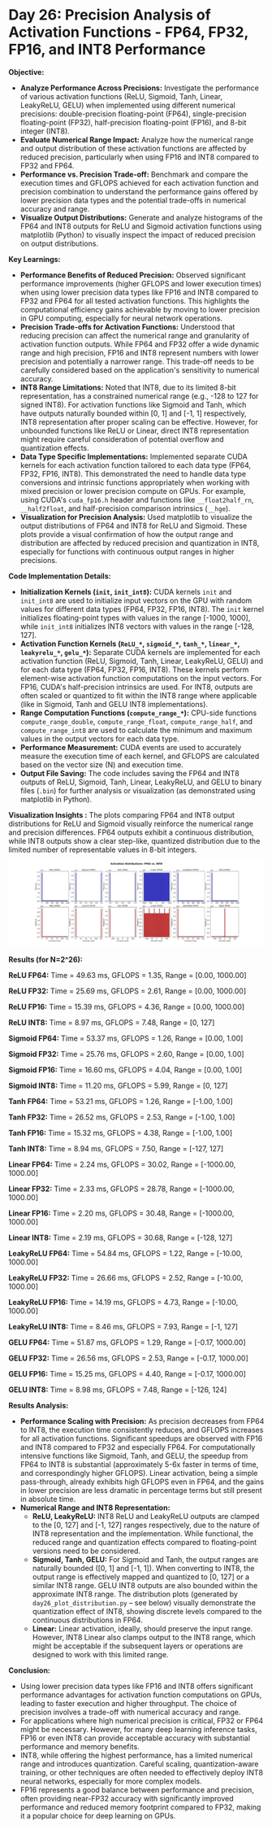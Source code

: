 # Day 26: Precision Analysis of Activation Functions - FP64, FP32, FP16, and INT8 Performance

**Objective:**
- **Analyze Performance Across Precisions:** Investigate the performance of various activation functions (ReLU, Sigmoid, Tanh, Linear, LeakyReLU, GELU) when implemented using different numerical precisions: double-precision floating-point (FP64), single-precision floating-point (FP32), half-precision floating-point (FP16), and 8-bit integer (INT8).
- **Evaluate Numerical Range Impact:** Analyze how the numerical range and output distribution of these activation functions are affected by reduced precision, particularly when using FP16 and INT8 compared to FP32 and FP64.
- **Performance vs. Precision Trade-off:**  Benchmark and compare the execution times and GFLOPS achieved for each activation function and precision combination to understand the performance gains offered by lower precision data types and the potential trade-offs in numerical accuracy and range.
- **Visualize Output Distributions:** Generate and analyze histograms of the FP64 and INT8 outputs for ReLU and Sigmoid activation functions using matplotlib (Python) to visually inspect the impact of reduced precision on output distributions.

**Key Learnings:**
- **Performance Benefits of Reduced Precision:** Observed significant performance improvements (higher GFLOPS and lower execution times) when using lower precision data types like FP16 and INT8 compared to FP32 and FP64 for all tested activation functions. This highlights the computational efficiency gains achievable by moving to lower precision in GPU computing, especially for neural network operations.
- **Precision Trade-offs for Activation Functions:**  Understood that reducing precision can affect the numerical range and granularity of activation function outputs. While FP64 and FP32 offer a wide dynamic range and high precision, FP16 and INT8 represent numbers with lower precision and potentially a narrower range. This trade-off needs to be carefully considered based on the application's sensitivity to numerical accuracy.
- **INT8 Range Limitations:** Noted that INT8, due to its limited 8-bit representation, has a constrained numerical range (e.g., -128 to 127 for signed INT8).  For activation functions like Sigmoid and Tanh, which have outputs naturally bounded within [0, 1] and [-1, 1] respectively, INT8 representation after proper scaling can be effective. However, for unbounded functions like ReLU or Linear, direct INT8 representation might require careful consideration of potential overflow and quantization effects.
- **Data Type Specific Implementations:** Implemented separate CUDA kernels for each activation function tailored to each data type (FP64, FP32, FP16, INT8). This demonstrated the need to handle data type conversions and intrinsic functions appropriately when working with mixed precision or lower precision compute on GPUs. For example, using CUDA's `cuda_fp16.h` header and functions like `__float2half_rn`, `__half2float`, and half-precision comparison intrinsics (`__hge`).
- **Visualization for Precision Analysis:**  Used matplotlib to visualize the output distributions of FP64 and INT8 for ReLU and Sigmoid. These plots provide a visual confirmation of how the output range and distribution are affected by reduced precision and quantization in INT8, especially for functions with continuous output ranges in higher precisions.

**Code Implementation Details:**

- **Initialization Kernels (`init`, `init_int8`):**  CUDA kernels `init` and `init_int8` are used to initialize input vectors on the GPU with random values for different data types (FP64, FP32, FP16, INT8). The `init` kernel initializes floating-point types with values in the range [-1000, 1000], while `init_int8` initializes INT8 vectors with values in the range [-128, 127].
- **Activation Function Kernels (`ReLU_*`, `sigmoid_*`, `tanh_*`, `linear_*`, `leakyrelu_*`, `gelu_*`):**  Separate CUDA kernels are implemented for each activation function (ReLU, Sigmoid, Tanh, Linear, LeakyReLU, GELU) and for each data type (FP64, FP32, FP16, INT8). These kernels perform element-wise activation function computations on the input vectors.  For FP16, CUDA's half-precision intrinsics are used. For INT8, outputs are often scaled or quantized to fit within the INT8 range where applicable (like in Sigmoid, Tanh and GELU INT8 implementations).
- **Range Computation Functions (`compute_range_*`):** CPU-side functions `compute_range_double`, `compute_range_float`, `compute_range_half`, and `compute_range_int8` are used to calculate the minimum and maximum values in the output vectors for each data type.
- **Performance Measurement:** CUDA events are used to accurately measure the execution time of each kernel, and GFLOPS are calculated based on the vector size (N) and execution time.
- **Output File Saving:** The code includes saving the FP64 and INT8 outputs of ReLU, Sigmoid, Tanh, Linear, LeakyReLU, and GELU to binary files (`.bin`) for further analysis or visualization (as demonstrated using matplotlib in Python).

**Visualization Insights :** The plots comparing FP64 and INT8 output distributions for ReLU and Sigmoid visually reinforce the numerical range and precision differences.  FP64 outputs exhibit a continuous distribution, while INT8 outputs show a clear step-like, quantized distribution due to the limited number of representable values in 8-bit integers.

![Distribution of Activation Function Outputs (FP64 vs INT8)](distributions.jpg)

**Results (for N=2^26):**

**ReLU FP64:** Time = 49.63 ms, GFLOPS = 1.35, Range = [0.00, 1000.00]

**ReLU FP32:** Time = 25.69 ms, GFLOPS = 2.61, Range = [0.00, 1000.00]

**ReLU FP16:** Time = 15.39 ms, GFLOPS = 4.36, Range = [0.00, 1000.00]

**ReLU INT8:** Time = 8.97 ms,  GFLOPS = 7.48, Range = [0, 127]


**Sigmoid FP64:** Time = 53.37 ms, GFLOPS = 1.26, Range = [0.00, 1.00]

**Sigmoid FP32:** Time = 25.76 ms, GFLOPS = 2.60, Range = [0.00, 1.00]

**Sigmoid FP16:** Time = 16.60 ms, GFLOPS = 4.04, Range = [0.00, 1.00]

**Sigmoid INT8:** Time = 11.20 ms, GFLOPS = 5.99, Range = [0, 127]


**Tanh FP64:** Time = 53.21 ms, GFLOPS = 1.26, Range = [-1.00, 1.00]

**Tanh FP32:** Time = 26.52 ms, GFLOPS = 2.53, Range = [-1.00, 1.00]

**Tanh FP16:** Time = 15.32 ms, GFLOPS = 4.38, Range = [-1.00, 1.00]

**Tanh INT8:** Time = 8.94 ms,  GFLOPS = 7.50, Range = [-127, 127]


**Linear FP64:** Time = 2.24 ms,  GFLOPS = 30.02, Range = [-1000.00, 1000.00]

**Linear FP32:** Time = 2.33 ms,  GFLOPS = 28.78, Range = [-1000.00, 1000.00]

**Linear FP16:** Time = 2.20 ms,  GFLOPS = 30.48, Range = [-1000.00, 1000.00]

**Linear INT8:** Time = 2.19 ms,  GFLOPS = 30.68, Range = [-128, 127]


**LeakyReLU FP64:** Time = 54.84 ms, GFLOPS = 1.22, Range = [-10.00, 1000.00]

**LeakyReLU FP32:** Time = 26.66 ms, GFLOPS = 2.52, Range = [-10.00, 1000.00]

**LeakyReLU FP16:** Time = 14.19 ms, GFLOPS = 4.73, Range = [-10.00, 1000.00]

**LeakyReLU INT8:** Time = 8.46 ms,  GFLOPS = 7.93, Range = [-1, 127]


**GELU FP64:** Time = 51.87 ms, GFLOPS = 1.29, Range = [-0.17, 1000.00]

**GELU FP32:** Time = 26.56 ms, GFLOPS = 2.53, Range = [-0.17, 1000.00]

**GELU FP16:** Time = 15.25 ms, GFLOPS = 4.40, Range = [-0.17, 1000.00]

**GELU INT8:** Time = 8.98 ms,  GFLOPS = 7.48, Range = [-126, 124]

**Results Analysis:**
- **Performance Scaling with Precision:**  As precision decreases from FP64 to INT8, the execution time consistently reduces, and GFLOPS increases for all activation functions.  Significant speedups are observed with FP16 and INT8 compared to FP32 and especially FP64. For computationally intensive functions like Sigmoid, Tanh, and GELU, the speedup from FP64 to INT8 is substantial (approximately 5-6x faster in terms of time, and correspondingly higher GFLOPS).  Linear activation, being a simple pass-through, already exhibits high GFLOPS even in FP64, and the gains in lower precision are less dramatic in percentage terms but still present in absolute time.
- **Numerical Range and INT8 Representation:**
    - **ReLU, LeakyReLU:** INT8 ReLU and LeakyReLU outputs are clamped to the [0, 127] and [-1, 127] ranges respectively, due to the nature of INT8 representation and the implementation. While functional, the reduced range and quantization effects compared to floating-point versions need to be considered.
    - **Sigmoid, Tanh, GELU:**  For Sigmoid and Tanh, the output ranges are naturally bounded ([0, 1] and [-1, 1]). When converting to INT8, the output range is effectively mapped and quantized to [0, 127] or a similar INT8 range. GELU INT8 outputs are also bounded within the approximate INT8 range. The distribution plots (generated by `day26_plot_distribution.py` – see below) visually demonstrate the quantization effect of INT8, showing discrete levels compared to the continuous distributions in FP64.
    - **Linear:** Linear activation, ideally, should preserve the input range. However, INT8 Linear also clamps output to the INT8 range, which might be acceptable if the subsequent layers or operations are designed to work with this limited range.

**Conclusion:**
- Using lower precision data types like FP16 and INT8 offers significant performance advantages for activation function computations on GPUs, leading to faster execution and higher throughput.  The choice of precision involves a trade-off with numerical accuracy and range.
- For applications where high numerical precision is critical, FP32 or FP64 might be necessary. However, for many deep learning inference tasks, FP16 or even INT8 can provide acceptable accuracy with substantial performance and memory benefits.
- INT8, while offering the highest performance, has a limited numerical range and introduces quantization. Careful scaling, quantization-aware training, or other techniques are often needed to effectively deploy INT8 neural networks, especially for more complex models.
- FP16 represents a good balance between performance and precision, often providing near-FP32 accuracy with significantly improved performance and reduced memory footprint compared to FP32, making it a popular choice for deep learning on GPUs.
